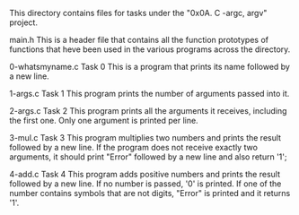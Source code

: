 This directory contains files for tasks under the "0x0A. C -argc, argv" project.


main.h
This is a header file that contains all the function prototypes of functions that heve been used in the various programs across the directory.

0-whatsmyname.c
Task 0
This is a program that prints its name followed by a new line.

1-args.c
Task 1
This program prints the number of arguments passed into it.

2-args.c
Task 2
This program prints all the arguments it receives, including the first one.
Only one argument is printed per line.

3-mul.c
Task 3
This program multiplies two numbers and prints the result followed by a new line.
If the program does not receive exactly two arguments, it should print "Error" followed by a new line and also return '1';

4-add.c
Task 4
This program adds positive numbers and prints the result followed by a new line.
If no number is passed, '0' is printed.
If one of the number contains symbols that are not digits, "Error" is printed and it returns '1'.
